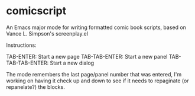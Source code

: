 comicscript
===========

An Emacs major mode for writing formatted comic book scripts, based on Vance L. Simpson's screenplay.el

Instructions:

TAB-ENTER:  Start a new page
TAB-TAB-ENTER:  Start a new panel
TAB-TAB-TAB-ENTER: Start a new dialog

The mode remembers the last page/panel number that was entered, I'm working on having it check up and down to see if it needs to repaginate (or repanelate?) the blocks.

